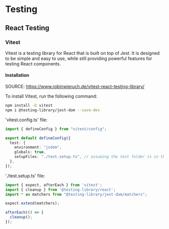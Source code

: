 # Testing

## React Testing

### Vitest

Vitest is a testing library for React that is built on top of Jest. It is designed to be simple and easy to use, while still providing powerful features for testing React components.

#### Installation

SOURCE: <https://www.robinwieruch.de/vitest-react-testing-library/>

To install Vitest, run the following command:

```bash
npm install -D vitest
npm i @testing-library/jest-dom --save-dev
```

'vitest.config.ts' file:

```typescript
import { defineConfig } from "vitest/config";

export default defineConfig({
  test: {
    environment: "jsdom",
    globals: true,
    setupFiles: "./test.setup.ts", // assuming the test folder is in the root of our project
  },
});
```

'./test.setup.ts' file:

```typescript
import { expect, afterEach } from 'vitest';
import { cleanup } from '@testing-library/react';
import * as matchers from "@testing-library/jest-dom/matchers";

expect.extend(matchers);

afterEach(() => {
  cleanup();
});
```